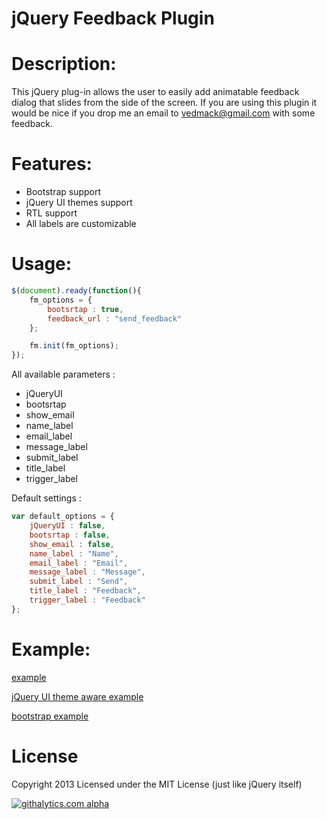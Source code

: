 jQuery Feedback Plugin
===========

Description:
=====

This jQuery plug-in allows the user to easily add animatable feedback dialog that slides from the side of the screen.
If you are using this plugin it would be nice if you drop me an email to vedmack@gmail.com with some feedback.


Features:
=====

  - Bootstrap support 
  - jQuery UI themes support
  - RTL support
  - All labels are customizable


Usage:
=====

```javascript
$(document).ready(function(){
	fm_options = {
		bootsrtap : true,
		feedback_url : "send_feedback"
	};

	fm.init(fm_options);
});
```

All available parameters :

* jQueryUI
* bootsrtap
* show_email
* name_label
* email_label
* message_label
* submit_label
* title_label
* trigger_label

Default settings :

```javascript
var default_options = {
	jQueryUI : false,
	bootsrtap : false,
	show_email : false,
	name_label : "Name",
	email_label : "Email",
	message_label : "Message",
	submit_label : "Send",
	title_label : "Feedback",
	trigger_label : "Feedback"
};
```

Example:
=====

[example](https://dl.dropboxusercontent.com/u/55621125/feedback_me/example.html)

[jQuery UI theme aware example](https://dl.dropboxusercontent.com/u/55621125/feedback_me/example_jqueryUI.html)

[bootstrap example](https://dl.dropboxusercontent.com/u/55621125/feedback_me/example_bootstrap.html)


License
=====

Copyright 2013
Licensed under the MIT License (just like jQuery itself)



[![githalytics.com alpha](https://cruel-carlota.pagodabox.com/b6da00ccf307b6c278c41ba942e9af7c "githalytics.com")](http://githalytics.com/vedmack/feedback_me)
